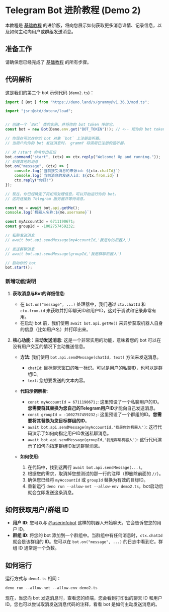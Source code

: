 # Telegram Bot 进阶教程 (Demo 2)

本教程是 [基础教程](demo1.md) 的进阶版，将向您展示如何获取更多消息详情、记录信息，以及如何主动向用户或群组发送消息。

## 准备工作

请确保您已经完成了 [基础教程](demo1.md) 的所有步骤。

## 代码解析

这是我们的第二个 bot 示例代码 (`demo2.ts`)：

```typescript
import { Bot } from "https://deno.land/x/grammy@v1.36.3/mod.ts";

import "jsr:@std/dotenv/load";


// 创建一个 `Bot` 类的实例，并将你的 bot token 传给它。
const bot = new Bot(Deno.env.get("BOT_TOKEN")!); // <-- 把你的 bot token 放在 "" 之间

// 你现在可以在你的 bot 对象 `bot` 上注册监听器。
// 当用户向你的 bot 发送消息时， grammY 将调用已注册的监听器。

// 对 /start 命令作出反应
bot.command("start", (ctx) => ctx.reply("Welcome! Up and running."));
// 处理其他的消息
bot.on("message", (ctx) => {
    console.log(`当前接受消息的来源id: ${ctx.chatId}`)
    console.log(`当前消息的发送人id: ${ctx.from.id}`)
    ctx.reply("你好!")
});

// 现在，你已经确定了将如何处理信息，可以开始运行你的 bot。
// 这将连接到 Telegram 服务器并等待消息。

const me = await bot.api.getMe();
console.log(`机器人名称:${me.username}`)

const myAccountId = 6711190671;
const groupId = -1002757459232;

// 私聊发送消息
// await bot.api.sendMessage(myAccountId,'我是你的机器人')

// 发送群聊消息
// await bot.api.sendMessage(groupId,'我是群聊机器人')

// 启动你的 bot
bot.start();
```

### 新增功能说明

1.  **获取消息与Bot的详细信息**:
    *   在 `bot.on("message", ...)` 处理器中，我们通过 `ctx.chatId` 和 `ctx.from.id` 来获取并打印聊天ID和用户ID，这对于调试和记录非常有用。
    *   在启动 bot 前，我们使用 `await bot.api.getMe()` 来异步获取机器人自身的信息（比如用户名）并打印出来。

2.  **核心功能：主动发送消息**:
    这是一个非常实用的功能，意味着您的 bot 可以在没有用户交互的情况下主动推送信息。

    *   **方法**: 我们使用 `bot.api.sendMessage(chatId, text)` 方法来发送消息。
        *   `chatId`: 目标聊天窗口的唯一标识。可以是用户的私聊ID，也可以是群组ID。
        *   `text`: 您想要发送的文本内容。

    *   **代码示例解析**:
        *   `const myAccountId = 6711190671;`: 这里预设了一个私聊用户的ID。**您需要将其替换为您自己的Telegram用户ID**才能向自己发送消息。
        *   `const groupId = -1002757459232;`: 这里预设了一个群组的ID。**您需要将其替换为您目标群组的ID**。
        *   `await bot.api.sendMessage(myAccountId,'我是你的机器人')`: 这行代码演示了如何向指定用户ID发送私聊消息。
        *   `await bot.api.sendMessage(groupId,'我是群聊机器人')`: 这行代码演示了如何向指定群组ID发送群聊消息。

    *   **如何使用**:
        1.  在代码中，找到这两行 `await bot.api.sendMessage(...)`。
        2.  根据您的需求，取消掉您想测试的那一行的注释（即删除前面的 `//`）。
        3.  确保您已经将 `myAccountId` 或 `groupId` 替换为有效的目标ID。
        4.  重新运行 `deno run --allow-net --allow-env demo2.ts`，bot启动后就会立即发送这条消息。

## 如何获取用户/群组 ID

*   **用户 ID**: 您可以与 [@userinfobot](https://t.me/userinfobot) 这样的机器人开始聊天，它会告诉您您的用户 ID。
*   **群组 ID**: 将您的 bot 添加到一个群组中。当群组中有任何消息时，`ctx.chatId` 就会是该群组的 ID。您可以在 `bot.on("message", ...)` 的日志中看到它。群组 ID 通常是一个负数。

## 如何运行

运行方式与 `demo1.ts` 相同：

```shell
deno run --allow-net --allow-env demo2.ts
```

现在，当您向 bot 发送消息时，查看您的终端，您会看到打印出的聊天 ID 和用户 ID。您也可以尝试取消发送消息代码的注释，看看 bot 是如何主动发送消息的。